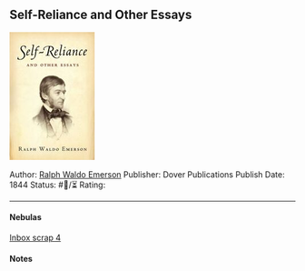 ## Self-Reliance and Other Essays

[ ![150](C12121C9-152C-47A4-B3BF-3DE2A991F795.jpeg) ](https://www.goodreads.com/book/show/123845.Self_Reliance_and_Other_Essays)

Author: [Ralph Waldo Emerson](Ralph%20Waldo%20Emerson.md)
Publisher: Dover Publications
Publish Date: 1844
Status: #💫/⏳ 
Rating:

---

#### Nebulas

[Inbox scrap 4](Inbox%20scrap%204.md)

#### Notes
